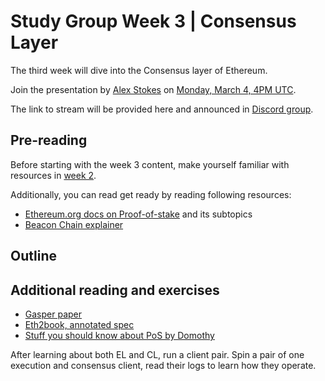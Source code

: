 # Study Group Week 3 | Consensus Layer

The third week will dive into the Consensus layer of Ethereum. 

Join the presentation by [Alex Stokes](https://twitter.com/ralexstokes) on [Monday, March 4, 4PM UTC](https://savvytime.com/converter/utc-to-germany-berlin-united-kingdom-london-ny-new-york-city-ca-san-francisco-china-shanghai-japan-tokyo-australia-sydney/mar-04-2024/4pm). 

The link to stream will be provided here and announced in [Discord group](https://discord.gg/epfsg). 

## Pre-reading

Before starting with the week 3 content, make yourself familiar with resources in [week 2](/eps/week1.md). 

Additionally, you can read get ready by reading following resources:
- [Ethereum.org docs on Proof-of-stake](https://ethereum.org/developers/docs/consensus-mechanisms/pos) and its subtopics
- [Beacon Chain explainer](https://ethos.dev/beacon-chain)


## Outline

## Additional reading and exercises 

- [Gasper paper](https://arxiv.org/pdf/2003.03052.pdf)
- [Eth2book, annotated spec](https://eth2book.info/)
- [Stuff you should know about PoS by Domothy](https://domothy.com/proof-of-stake/)

After learning about both EL and CL, run a client pair. Spin a pair of one execution and consensus client, read their logs to learn how they operate. 
